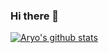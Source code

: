 ### Hi there 👋

[![Aryo's github stats](https://github-readme-stats.vercel.app/api?username=aryodh&count_private=true&show_icons=true&theme=dracula)](https://github.com/aryodh/github-readme-stats)
<!--
**aryodh/aryodh** is a ✨ _special_ ✨ repository because its `README.md` (this file) appears on your GitHub profile.

Here are some ideas to get you started:

- 🔭 I’m currently working on ...
- 🌱 I’m currently learning ...
- 👯 I’m looking to collaborate on ...
- 🤔 I’m looking for help with ...
- 💬 Ask me about ...
- 📫 How to reach me: ...
- 😄 Pronouns: ...
- ⚡ Fun fact: ...
-->
